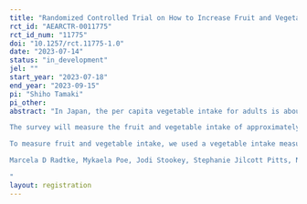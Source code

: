 ```yaml
---
title: "Randomized Controlled Trial on How to Increase Fruit and Vegetable Intake among the Japanese Population"
rct_id: "AEARCTR-0011775"
rct_id_num: "11775"
doi: "10.1257/rct.11775-1.0"
date: "2023-07-14"
status: "in_development"
jel: ""
start_year: "2023-07-18"
end_year: "2023-09-15"
pi: "Shiho Tamaki"
pi_other:
abstract: "In Japan, the per capita vegetable intake for adults is about 280g, falling short of the 350g target. Continued inadequate vegetable intake increases the risk of lifestyle-related diseases such as hypertension, dyslipidemia, and arteriosclerosis. The purpose of this study is to implement a commitment intervention that will allow Japanese consumers to determine their target vegetable intake and to examine ways to increase vegetable intake. 
The survey will measure the fruit and vegetable intake of approximately 2,000 civil servants working for Japan's Ministry of Agriculture, Forestry and Fisheries, and asking approximately 1,000 randomly selected participants from the measured population to fill in a target for fruit and vegetable intake one month later. They were then asked to measure their fruit and vegetable intake one month later to confirm changes in intake. Based on the results, we propose measures to increase fruit and vegetable intake in Japan.
To measure fruit and vegetable intake, we used a vegetable intake measuring instrument (Veggie Meter®, Longevity Link Corporation) (Redtke et al.), which can measure carotenoids in the blood without contact.
Marcela D Radtke, Mykaela Poe, Jodi Stookey, Stephanie Jilcott Pitts, Nancy E Moran, Matthew J Landry, Lewis P Rubin, Virginia C Stage, Rachel E Scherr（2021）Recommendations for the Use of the Veggie Meter® for Spectroscopy-Based Skin Carotenoid Measurements in the Research Setting, Current Developments in Nutrition, Volume 5, Issue 8, August 2021, nzab104, https://doi.org/10.1093/cdn/nzab104
"
layout: registration
---
```


